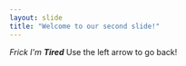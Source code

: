 ```yaml
---
layout: slide
title: "Welcome to our second slide!"
---
```

_Frick I'm **Tired**_
Use the left arrow to go back!
